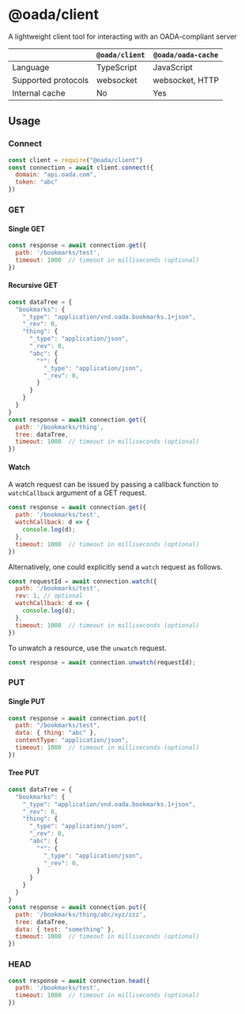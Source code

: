 # @oada/client

A lightweight client tool for interacting with an OADA-compliant server

| | `@oada/client` | `@oada/oada-cache` |
| --- | --- | --- |
| Language | TypeScript | JavaScript |
| Supported protocols | websocket | websocket, HTTP |
| Internal cache | No | Yes |


## Usage

### Connect

```javascript
const client = require("@oada/client")
const connection = await client.connect({
  domain: "api.oada.com",
  token: "abc"
})
```

### GET

#### Single GET

```javascript
const response = await connection.get({
  path: '/bookmarks/test',
  timeout: 1000  // timeout in milliseconds (optional)
})
```

#### Recursive GET

``` javascript
const dataTree = {
  "bookmarks": {
    "_type": "application/vnd.oada.bookmarks.1+json",
    "_rev": 0,
    "thing": {
      "_type": "application/json",
      "_rev": 0,
      "abc": {
        "*": {
          "_type": "application/json",
      	  "_rev": 0,
        }
      }
    }
  }
}
const response = await connection.get({
  path: '/bookmarks/thing',
  tree: dataTree,
  timeout: 1000  // timeout in milliseconds (optional)
})
```

#### Watch

A watch request can be issued by passing a callback function to `watchCallback` argument of a GET request.
```javascript
const response = await connection.get({
  path: '/bookmarks/test',
  watchCallback: d => {
    console.log(d);
  },
  timeout: 1000  // timeout in milliseconds (optional)
})
```

Alternatively, one could explicitly send a `watch` request as follows.
```javascript
const requestId = await connection.watch({
  path: '/bookmarks/test',
  rev: 1, // optional
  watchCallback: d => {
    console.log(d);
  },
  timeout: 1000  // timeout in milliseconds (optional)
})
```

To unwatch a resource, use the `unwatch` request.
```javascript
const response = await connection.unwatch(requestId);
```

### PUT

#### Single PUT

```javascript
const response = await connection.put({
  path: "/bookmarks/test",
  data: { thing: "abc" },
  contentType: "application/json",
  timeout: 1000  // timeout in milliseconds (optional)
})
```

#### Tree PUT

``` javascript
const dataTree = {
  "bookmarks": {
    "_type": "application/vnd.oada.bookmarks.1+json",
    "_rev": 0,
    "thing": {
      "_type": "application/json",
      "_rev": 0,
      "abc": {
        "*": {
          "_type": "application/json",
      	  "_rev": 0,
        }
      }
    }
  }
}
const response = await connection.put({
  path: '/bookmarks/thing/abc/xyz/zzz',
  tree: dataTree,
  data: { test: "something" },
  timeout: 1000  // timeout in milliseconds (optional)
})
```

### HEAD

```javascript
const response = await connection.head({
  path: '/bookmarks/test',
  timeout: 1000  // timeout in milliseconds (optional)
})
```
